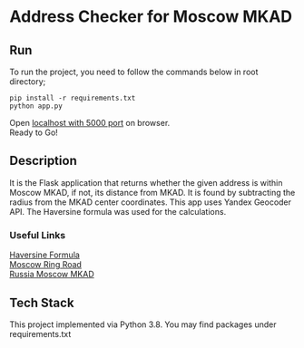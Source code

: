 # Address Checker for Moscow MKAD

## Run
To run the project, you need to follow the commands below in root directory;
```
pip install -r requirements.txt
python app.py
``` 
Open [localhost with 5000 port](http://127.0.0.1:5000/) on browser.  
Ready to Go!

## Description
It is the Flask application that returns whether the given address is within Moscow MKAD, if not, its distance from MKAD. It is found by subtracting the radius from the MKAD center coordinates. This app uses Yandex Geocoder API. The Haversine formula was used for the calculations.

### Useful Links  
[Haversine Formula](https://stackoverflow.com/questions/27928/calculate-distance-between-two-latitude-longitude-points-haversine-formula)  
[Moscow Ring Road](https://en.wikipedia.org/wiki/Moscow_Ring_Road)  
[Russia Moscow MKAD](https://en.wikipedia.org/wiki/Module:Location_map/data/Russia_Moscow_MKAD)


## Tech Stack
This project implemented via Python 3.8.
You may find packages under requirements.txt
